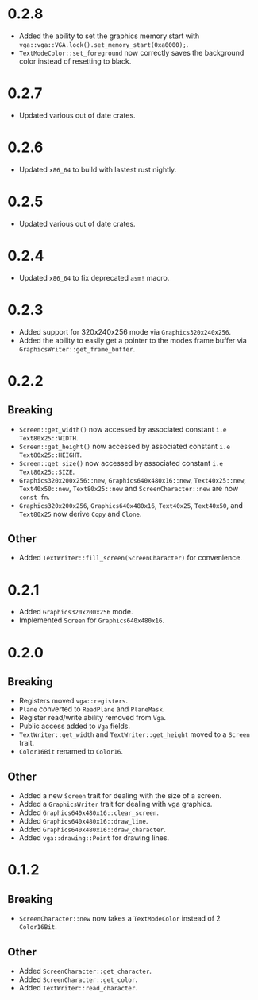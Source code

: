 # 0.2.8

- Added the ability to set the graphics memory start with `vga::vga::VGA.lock().set_memory_start(0xa0000);`.
- `TextModeColor::set_foreground` now correctly saves the background color instead of resetting to black.

# 0.2.7

- Updated various out of date crates.

# 0.2.6

- Updated `x86_64` to build with lastest rust nightly.

# 0.2.5

- Updated various out of date crates.

# 0.2.4

- Updated `x86_64` to fix deprecated `asm!` macro.

# 0.2.3

- Added support for 320x240x256 mode via `Graphics320x240x256`.
- Added the ability to easily get a pointer to the modes frame buffer via `GraphicsWriter::get_frame_buffer`.

# 0.2.2

## Breaking

- `Screen::get_width()` now accessed by associated constant `i.e Text80x25::WIDTH`.
- `Screen::get_height()` now accessed by associated constant `i.e Text80x25::HEIGHT`.
- `Screen::get_size()` now accessed by associated constant `i.e Text80x25::SIZE`.
- `Graphics320x200x256::new`, `Graphics640x480x16::new`, `Text40x25::new`, `Text40x50::new`, `Text80x25::new` and `ScreenCharacter::new` are now `const fn`.
- `Graphics320x200x256`, `Graphics640x480x16`, `Text40x25`, `Text40x50`, and `Text80x25` now derive `Copy` and `Clone`.

## Other

- Added `TextWriter::fill_screen(ScreenCharacter)` for convenience.


# 0.2.1

- Added `Graphics320x200x256` mode.
- Implemented `Screen` for `Graphics640x480x16`.

# 0.2.0

## Breaking

- Registers moved `vga::registers`.
- `Plane` converted to `ReadPlane` and `PlaneMask`.
- Register read/write ability removed from `Vga`.
- Public access added to `Vga` fields.
- `TextWriter::get_width` and `TextWriter::get_height` moved to a `Screen` trait.
- `Color16Bit` renamed to `Color16`.

## Other

- Added a new `Screen` trait for dealing with the size of a screen.
- Added a `GraphicsWriter` trait for dealing with vga graphics.
- Added `Graphics640x480x16::clear_screen`.
- Added `Graphics640x480x16::draw_line`.
- Added `Graphics640x480x16::draw_character`.
- Added `vga::drawing::Point` for drawing lines.

# 0.1.2

## Breaking

- `ScreenCharacter::new` now takes a `TextModeColor` instead of 2 `Color16Bit`.

## Other

- Added `ScreenCharacter::get_character`.
- Added `ScreenCharacter::get_color`.
- Added `TextWriter::read_character`.
